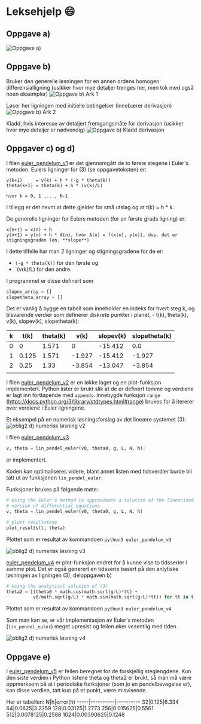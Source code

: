 # Leksehjelp :smile:

## Oppgave a)
![Oppgave a)](/images/oblig2_a_skisse.jpg)

## Oppgave b)
Bruker den generelle løsningen for en annen ordens homogen differensialligning (usikker hvor mye detaljer trenges her, men tok med også noen eksempler)
![Oppgave b) Ark 1](/images/oblig2_b_skisse01.jpg)

Løser her ligningen med initielle betingelser (innebærer derivasjon)
![Oppgave b) Ark 2](/images/oblig2_b_skisse02.jpg)

Kladd, hvis interesse av detaljert fremgangsmåte for derivasjon (usikker hvor mye detaljer er nødvendig)
![Oppgave b) Kladd derivasjon](/images/oblig2_b_skisse03_kladd.jpg)


## Oppgaver c) og d)

I filen [euler_pendelum_v1](oblig2/euler_pendelum_v1.py) er det gjennomgått de to første stegene i Euler's metoden.
Eulers ligninger for (3) (se oppgaveteksten) er:
```
v(k+1)     = v(k) + h * (-g * theta(k))
theta(k+1) = theta(k) + h * (v(k)/L)

hvor k = 0, 1 ,..., N-1
```
I tillegg er det nevnt at dette gjelder for små utslag og at t(k) = h * k.

De generelle ligninger for Eulers metoden (for en første grads ligning) er:
```
x(n+1) = x(n) + h
y(n+1) = y(n) + h * A(n), hvor A(n) = f(x(n), y(n)), dvs. det er stigningsgraden (en. **slope**)
```

I dette tilfelle har man 2 ligninger og stigningsgradene for de er:
* `(-g * theta(k))` for den første og
* `(v(k)/L) for den andre.

I programmet er disse definert som
```python
slopev_array = []
slopetheta_array = []
```

Det er vanlig å bygge en tabell som inneholder en indeks for hvert steg k, og tilsvarende verdier som definerer diskrete punkter i planet, - t(k), theta(k), v(k), slopev(k), slopetheta(k):

k  | t(k)  | theta(k) | v(k)   | slopev(k)| slopetheta(k)
---| ------|----------|--------|----------|--------------
0  | 0     | 1.571	  | 0	     | -15.412  | 0.0
1	 | 0.125 | 1.571	  | -1.927 | -15.412  | -1.927
2	 | 0.25	 | 1.33	    | -3.854 | -13.047  | -3.854
 | | | | |


I filen [euler_pendelum_v2](oblig2/euler_pendelum_v2.py) er en løkke laget og en plot-funksjon implementert.
Python lister er brukt slik at de er definert tomme og verdiene er lagt inn fortløpende med `appends`.
Innebygde funksjon `range` (https://docs.python.org/3/library/stdtypes.html#range) brukes for å itererer over verdiene i Euler ligningene.


Et eksempel på en numerisk løsningsforslag av det lineære systemet (3):
![oblig2 d) numerisk løsning v2](/images/linear_euler_v2.png)

I filen [euler_pendelum_v3](oblig2/euler_pendelum_v3.py)
```python
v, theta = lin_pendel_euler(v0, theta0, g, L, N, h);
```
er implementert.

Koden kan optimaliseres videre, blant annet listen med tidsverdier burde bli tatt ut av funksjonen `lin_pendel_euler`.

Funksjoner brukes på følgende møte:
```python
# Using the Euler's method to approximate a solution of the linearized
# version of differential equations
v, theta = lin_pendel_euler(v0, theta0, g, L, N, h)

# plott resultatene
plot_results(t, theta)
```

Plottet som er resultat av kommandoen `python3 euler_pendelum_v3`

![oblig2 d) numerisk løsning v3](/images/linear_euler_v3.png)

[euler_pendelum_v4](oblig2/euler_pendelum_v4.py) er plot-funksjon endret for å kunne vise to tidsserier i samme plot. Det er også generert en tidsserie basert på den anlytiske løsningen av ligningen (3), deloppgaven b)
```python
# Using the analytical solution of (3)
theta2 = [(theta0 * math.cos(math.sqrt(g/L)*tt) +
          v0/math.sqrt(g/L) * math.sin(math.sqrt(g/L)*tt)) for tt in t]
```

Plottet som er resultat av kommandoen `python3 euler_pendelum_v4`

Som man kan se, er vår implementasjon av Euler's metoden (`lin_pendel_euler`) meget upresist og feilen øker vesentlig med tiden.

![oblig2 d) numerisk løsning v4](/images/linear_euler_v4.png)

## Oppgave e)

I [euler_pendelum_v5](oblig2/euler_pendelum_v5.py) er feilen beregnet for de forskjellig steglengdene. Kun den siste verdien i Python listene theta og theta2 er brukt, så man må være oppmerksom på at i periodiske funksjoner (som jo en pendelbevegelse er), kan disse verdien, tatt kun på et punkt, være misvisende.

Her er tabellen:
N|h|error(h)
-----|----------|----------
32|0.125|6.334
64|0.0625|3.2259
128|0.03125|1.2773
256|0.015625|0.5561
512|0.0078125|0.2588
1024|0.00390625|0.1248
